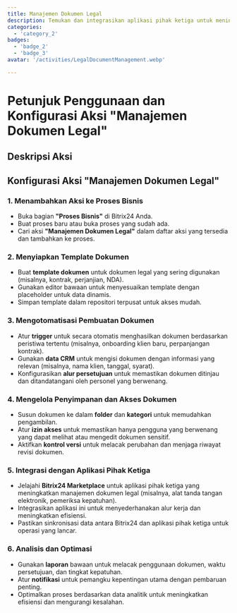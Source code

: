 ```yaml
---
title: Manajemen Dokumen Legal
description: Temukan dan integrasikan aplikasi pihak ketiga untuk meningkatkan bisnis Anda.
categories: 
  - 'category_2'
badges: 
  - 'badge_2'
  - 'badge_3'
avatar: '/activities/LegalDocumentManagement.webp'

---
```

# Petunjuk Penggunaan dan Konfigurasi Aksi "Manajemen Dokumen Legal"

## Deskripsi Aksi

## **Konfigurasi Aksi "Manajemen Dokumen Legal"**

### 1. Menambahkan Aksi ke Proses Bisnis
- Buka bagian **"Proses Bisnis"** di Bitrix24 Anda.
- Buat proses baru atau buka proses yang sudah ada.
- Cari aksi **"Manajemen Dokumen Legal"** dalam daftar aksi yang tersedia dan tambahkan ke proses.

### 2. Menyiapkan Template Dokumen
- Buat **template dokumen** untuk dokumen legal yang sering digunakan (misalnya, kontrak, perjanjian, NDA).
- Gunakan editor bawaan untuk menyesuaikan template dengan placeholder untuk data dinamis.
- Simpan template dalam repositori terpusat untuk akses mudah.

### 3. Mengotomatisasi Pembuatan Dokumen
- Atur **trigger** untuk secara otomatis menghasilkan dokumen berdasarkan peristiwa tertentu (misalnya, onboarding klien baru, perpanjangan kontrak).
- Gunakan **data CRM** untuk mengisi dokumen dengan informasi yang relevan (misalnya, nama klien, tanggal, syarat).
- Konfigurasikan **alur persetujuan** untuk memastikan dokumen ditinjau dan ditandatangani oleh personel yang berwenang.

### 4. Mengelola Penyimpanan dan Akses Dokumen
- Susun dokumen ke dalam **folder** dan **kategori** untuk memudahkan pengambilan.
- Atur **izin akses** untuk memastikan hanya pengguna yang berwenang yang dapat melihat atau mengedit dokumen sensitif.
- Aktifkan **kontrol versi** untuk melacak perubahan dan menjaga riwayat revisi dokumen.

### 5. Integrasi dengan Aplikasi Pihak Ketiga
- Jelajahi **Bitrix24 Marketplace** untuk aplikasi pihak ketiga yang meningkatkan manajemen dokumen legal (misalnya, alat tanda tangan elektronik, pemeriksa kepatuhan).
- Integrasikan aplikasi ini untuk menyederhanakan alur kerja dan meningkatkan efisiensi.
- Pastikan sinkronisasi data antara Bitrix24 dan aplikasi pihak ketiga untuk operasi yang lancar.

### 6. Analisis dan Optimasi
- Gunakan **laporan** bawaan untuk melacak penggunaan dokumen, waktu persetujuan, dan tingkat kepatuhan.
- Atur **notifikasi** untuk pemangku kepentingan utama dengan pembaruan penting.
- Optimalkan proses berdasarkan data analitik untuk meningkatkan efisiensi dan mengurangi kesalahan.